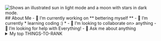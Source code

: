 <picture>
  <source media="(prefers-color-scheme: dark)" srcset="https://user-images.githubusercontent.com/25423296/163456776-7f95b81a-f1ed-45f7-b7ab-8fa810d529fa.png">
  <source media="(prefers-color-scheme: light)" srcset="https://user-images.githubusercontent.com/25423296/163456779-a8556205-d0a5-45e2-ac17-42d089e3c3f8.png">
  <img alt="Shows an illustrated sun in light mode and a moon with stars in dark mode." src="https://user-images.githubusercontent.com/25423296/163456779-a8556205-d0a5-45e2-ac17-42d089e3c3f8.png">
</picture>
## About Me
- 🔭 I’m currently working on ** bettering myself **
- 🌱 I’m currently * learning coding :) *
- 👯 I’m looking to collaborate on> anything
- 🤔 I’m looking for help with Everything!
- 💬 Ask me about anything
<details>

  
  
  <summary>My top THINGS-TO-RANK</summary>
| Rank | Subjects.     
|-----:|---------------
|     1| HISTORY      
|     2| WRITING     
|     3| READING       
  
  
  
  <details open>
